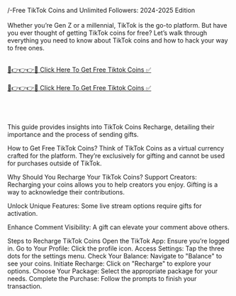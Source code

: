 /-Free TikTok Coins and Unlimited Followers: 2024-2025 Edition <br>
<br>
Whether you’re Gen Z or a millennial, TikTok is the go-to platform. But have you ever thought of getting TikTok coins for free? Let’s walk through everything you need to know about TikTok coins and how to hack your way to free ones.<br>
<br>

<a href="https://twek.site/tiktok-coins/">🔴👉👉👉✅ Click Here To Get Free Tiktok Coins ✅</a><br>
<br>
<a href="https://twek.site/tiktok-coins/">🔴👉👉👉✅ Click Here To Get Free Tiktok Coins ✅</a><br>
<br>

<br><br>
This guide provides insights into TikTok Coins Recharge, detailing their importance and the process of sending gifts.

How to Get Free TikTok Coins?
Think of TikTok Coins as a virtual currency crafted for the platform. They’re exclusively for gifting and cannot be used for purchases outside of TikTok.

Why Should You Recharge Your TikTok Coins?
Support Creators: Recharging your coins allows you to help creators you enjoy. Gifting is a way to acknowledge their contributions.

Unlock Unique Features: Some live stream options require gifts for activation.

Enhance Comment Visibility: A gift can elevate your comment above others.

Steps to Recharge TikTok Coins
Open the TikTok App: Ensure you’re logged in.
Go to Your Profile: Click the profile icon.
Access Settings: Tap the three dots for the settings menu.
Check Your Balance: Navigate to "Balance" to see your coins.
Initiate Recharge: Click on "Recharge" to explore your options.
Choose Your Package: Select the appropriate package for your needs.
Complete the Purchase: Follow the prompts to finish your transaction.
<br><br>